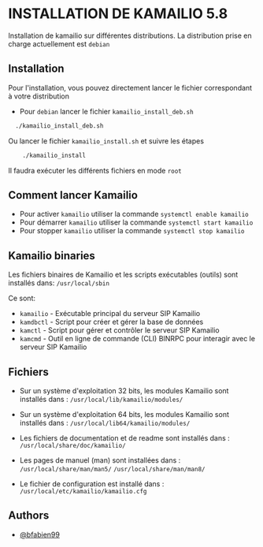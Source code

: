 
# INSTALLATION DE KAMAILIO 5.8
Installation de kamailio sur différentes distributions.
La distribution prise en charge actuellement est ```debian```

## Installation
Pour l'installation, vous pouvez directement lancer le fichier correspondant à votre distribution
- Pour ```debian``` lancer le fichier ```kamailio_install_deb.sh```

```bash
  ./kamailio_install_deb.sh
```
Ou lancer le fichier ```kamailio_install.sh``` et suivre les étapes 
```bash
    ./kamailio_install
```
Il faudra exécuter les différents fichiers en mode ```root```

## Comment lancer Kamailio
- Pour activer ```kamailio``` utiliser la commande
```systemctl enable kamailio```
- Pour démarrer ```kamailio``` utiliser la commande
```systemctl start kamailio```
- Pour stopper ```kamailio``` utiliser la commande
```systemctl stop kamailio```


## Kamailio binaries
Les fichiers binaires de Kamailio et les scripts exécutables (outils) sont installés dans:
```/usr/local/sbin```

Ce sont:
- ```kamailio``` - Exécutable principal du serveur SIP Kamailio
- ```kamdbctl``` - Script pour créer et gérer la base de données
- ```kamctl``` - Script pour gérer et contrôler le serveur SIP Kamailio
- ```kamcmd``` - Outil en ligne de commande (CLI) BINRPC pour interagir avec le serveur SIP Kamailio

## Fichiers
- Sur un système d'exploitation 32 bits, les modules Kamailio sont installés dans :
```/usr/local/lib/kamailio/modules/```

- Sur un système d'exploitation 64 bits, les modules Kamailio sont installés dans :
```/usr/local/lib64/kamailio/modules/```

- Les fichiers de documentation et de readme sont installés dans :
```/usr/local/share/doc/kamailio/```

- Les pages de manuel (man) sont installées dans :
```/usr/local/share/man/man5/```
```/usr/local/share/man/man8/```

- Le fichier de configuration est installé dans :
```/usr/local/etc/kamailio/kamailio.cfg```

## Authors
- [@bfabien99](https://www.github.com/bfabien99)
